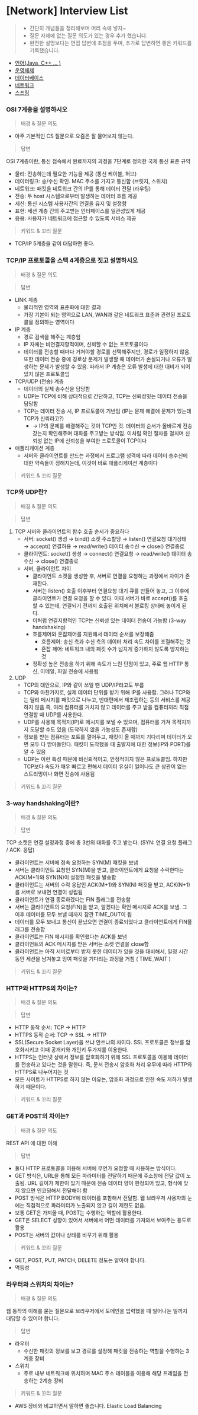 ﻿# [Network] Interview List

> - 간단히 개념들을 정리해보며 머리 속에 넣자~
> - 질문 자체에 없는 질문 의도가 있는 경우 추가 했습니다.
> - 완전한 설명보다는 면접 답변에 초점을 두며, 추가로 답변하면 좋은 키워드를 기록했습니다.

- [언어(Java, C++ ... )](https://github.com/kim6394/Dev_BasicKnowledge/blob/master/Interview/README.md#언어)
- [운영체제](https://github.com/kim6394/Dev_BasicKnowledge/blob/master/Interview/README.md#운영체제)
- [데이터베이스](https://github.com/kim6394/Dev_BasicKnowledge/blob/master/Interview/README.md#데이터베이스)
- [네트워크](https://github.com/kim6394/Dev_BasicKnowledge/blob/master/Interview/README.md#네트워크)
- [스프링](https://github.com/kim6394/Dev_BasicKnowledge/blob/master/Interview/README.md#스프링)

### OSI 7계층을 설명하시오

> 배경 & 질문 의도

- 아주 기본적인 CS 질문으로 요즘은 잘 물어보지 않는다.

> 답변

OSI 7계층이란, 통신 접속에서 완료까지의 과정을 7단계로 정의한 국제 통신 표준 규약

- 물리: 전송하는데 필요한 기능을 제공 (통신 케이블, 허브)
- 데이터링크: 송/수신 확인. MAC 주소를 가지고 통신함 (브릿지, 스위치)
- 네트워크: 패킷을 네트워크 간의 IP를 통해 데이터 전달 (라우팅)
- 전송: 두 host 시스템으로부터 발생하는 데이터 흐름 제공
- 세션: 통신 시스템 사용자간의 연결을 유지 및 설정함
- 표현: 세션 계층 간의 주고받는 인터페이스를 일관성있게 제공
- 응용: 사용자가 네트워크에 접근할 수 있도록 서비스 제공

> 키워드 & 꼬리 질문

- TCP/IP 5계층을 같이 대답하면 좋다.

### TCP/IP 프로토콜을 스택 4계층으로 짓고 설명하시오

> 배경 & 질문 의도

> 답변

- LINK 계층
    - 물리적인 영역의 표준화에 대한 결과
    - 가장 기본이 되는 영역으로 LAN, WAN과 같은 네트워크 표준과 관련된 프로토콜을 정의하는 영역이다
- IP 계층
    - 경로 검색을 해주는 계층임
    - IP 자체는 비연결지향적이며, 신뢰할 수 없는 프로토콜이다
    - 데이터를 전송할 때마다 거쳐야할 경로를 선택해주지만, 경로가 일정하지 않음. 또한 데이터 전송 중에 경로상 문제가 발생할 때 데이터가 손실되거나 오류가 발생하는 문제가 발생할 수 있음. 따라서 IP 계층은 오류 발생에 대한 대비가 되어있지 않은 프로토콜임
- TCP/UDP (전송) 계층
    - 데이터의 실제 송수신을 담당함
    - UDP는 TCP에 비해 상대적으로 간단하고, TCP는 신뢰성잇는 데이터 전송을 담당함
    - TCP는 데이터 전송 시, IP 프로토콜이 기반임 (IP는 문제 해결에 문제가 있는데 TCP가 신뢰라고?)
        - → IP의 문제를 해결해주는 것이 TCP인 것. 데이터의 순서가 올바르게 전송 갔는지 확인해주며 대화를 주고받는 방식임. 이처럼 확인 절차를 걸치며 신뢰성 없는 IP에 신뢰성을 부여한 프로토콜이 TCP이다
- 애플리케이션 계층
    - 서버와 클라이언트를 만드는 과정에서 프로그램 성격에 따라 데이터 송수신에 대한 약속들이 정해지는데, 이것이 바로 애플리케이션 계층이다

> 키워드 & 꼬리 질문

### TCP와 UDP란?

> 배경 & 질문 의도

> 답변

1. TCP 서버와 클라이언트의 함수 호출 순서가 중요하다
    - 서버: socket() 생성 → bind() 소켓 주소할당 → listen() 연결요청 대기상태 → accept() 연결허용 → read/write() 데이터 송수신 → close() 연결종료
    - 클라이언트: socket() 생성 → connect() 연결요청 → read/write() 데이터 송수신 → close() 연결종료
    - 서버, 클라이언트 차이
        - 클라이언트 소켓을 생성한 후, 서버로 연결을 요청하는 과정에서 차이가 존재한다.
        - 서버는 listen() 호출 이후부터 연결요청 대기 큐를 만들어 놓고, 그 이후에 클라이언트가 연결 요청을 할 수 있다. 이때 서버가 바로 accept()를 호출할 수 있는데, 연결되기 전까지 호출된 위치에서 블로킹 상태에 놓이게 된다.
        - 이처럼 연결지향적인 TCP는 신뢰성 있는 데이터 전송이 가능함 (3-way handshaking)
        - 흐름제어와 혼잡제어를 지원해서 데이터 순서를 보장해줌
            - 흐름제어: 송신 측과 수신 측의 데이터 처리 속도 차이를 조절해주는 것
            - 혼잡 제어: 네트워크 내의 패킷 수가 넘치게 증가하지 않도록 방지하는 것
        - 정확성 높은 전송을 하기 위해 속도가 느린 단점이 있고, 주로 웹 HTTP 통신, 이메일, 파일 전송에 사용됨
2. UDP
    - TCP의 대안으로, IP와 같이 쓰일 땐 UDP/IP라고도 부름
    - TCP와 마찬가지로, 실제 데이터 단위를 받기 위해 IP를 사용함. 그러나 TCP와는 달리 메시지를 패킷으로 나누고, 반대편에서 재조립하는 등의 서비스를 제공하지 않음 즉, 여러 컴퓨터를 거치지 않고 데이터를 주고 받을 컴퓨터끼리 직접 연결할 때 UDP를 사용한다.
    - UDP를 사용해 목적지(IP)로 메시지를 보낼 수 있으며, 컴퓨터를 거쳐 목적지까지 도달할 수도 있음 (도착하지 않을 가능성도 존재함)
    - 정보를 받는 컴퓨터는 포트를 열어두고, 패킷이 올 때까지 기다리며 데이터가 오면 모두 다 받아들인다. 패킷이 도착했을 때 출발지에 대한 정보(IP와 PORT)를 알 수 있음
    - UDP는 이런 특성 때문에 비신뢰적이고, 안정적이지 않은 프로토콜임. 하지만 TCP보다 속도가 매우 빠르고 편해서 데이터 유실이 일어나도 큰 상관이 없는 스트리밍이나 화면 전송에 사용됨

> 키워드 & 꼬리 질문

### 3-way handshaking이란?

> 배경 & 질문 의도

> 답변

TCP 소켓은 연결 설정과정 중에 총 3번의 대화를 주고 받는다.
(SYN: 연결 요청 플래그 / ACK: 응답)

- 클라이언트는 서버에 접속 요청하는 SYN(M) 패킷을 보냄
- 서버는 클라이언트 요청인 SYN(M)을 받고, 클라이언트에게 요청을 수락한다는 ACK(M+1)와 SYN(N)이 설정된 패킷을 발송함
- 클라이언트는 서버의 수락 응답인 ACK(M+1)와 SYN(N) 패킷을 받고, ACK(N+1)를 서버로 보내면 연결이 성립됨
- 클라이언트가 연결 종료하겠다는 FIN 플래그를 전송함
- 서버는 클라이언트의 요청(FIN)을 받고, 알겠다는 확인 메시지로 ACK를 보냄. 그 이후 데이터를 모두 보낼 때까지 잠깐 TIME_OUT이 됨
- 데이터를 모두 보내고 통신이 끝났으면 연결이 종료되었다고 클라이언트에게 FIN플래그를 전송함
- 클라이언트는 FIN 메시지를 확인했다는 ACK를 보냄
- 클라이언트의 ACK 메시지를 받은 서버는 소켓 연결을 close함
- 클라이언트는 아직 서버로부터 받지 못한 데이터가 있을 것을 대비해서, 일정 시간동안 세션을 남겨놓고 잉여 패킷을 기다리는 과정을 거침 ( TIME_WAIT )

> 키워드 & 꼬리 질문

### HTTP와 HTTPS의 차이는?

> 배경 & 질문 의도

> 답변

- HTTP 동작 순서: TCP → HTTP
- HTTPS 동작 순서: TCP → SSL → HTTP
- SSL(Secure Socket Layer)을 쓰냐 안쓰냐의 차이다. SSL 프로토콜은 정보를 암호화시키고 이때 공개키와 개인키 두가지를 이용한다.
- HTTPS는 인터넷 상에서 정보를 암호화하기 위해 SSL 프로토콜을 이용해 데이터를 전송하고 있다는 것을 말한다. 즉, 문서 전송시 암호화 처리 유무에 따라 HTTP와 HTTPS로 나누어지는 것
- 모든 사이트가 HTTPS로 하지 않는 이유는, 암호화 과정으로 인한 속도 저하가 발생하기 때문이다.

> 키워드 & 꼬리 질문

### GET과 POST의 차이는?

> 배경 & 질문 의도

REST API 에 대한 이해

> 답변

- 둘다 HTTP 프로토콜을 이용해 서버에 무언가 요청할 때 사용하는 방식이다.
- GET 방식은, URL을 통해 모든 파라미터를 전달하기 때문에 주소창에 전달 값이 노출됨. URL 길이가 제한이 있기 때문에 전송 데이터 양이 한정되어 있고, 형식에 맞지 않으면 인코딩해서 전달해야 함
- POST 방식은 HTTP BODY에 데이터를 포함해서 전달함. 웹 브라우저 사용자의 눈에는 직접적으로 파라미터가 노출되지 않고 길이 제한도 없음.
- 보통 GET은 가져올 때, POST는 수행하는 역할에 활용한다.
- GET은 SELECT 성향이 있어서 서버에서 어떤 데이터를 가져와서 보여주는 용도로 활용
- POST는 서버의 값이나 상태를 바꾸기 위해 활용

> 키워드 & 꼬리 질문

- GET, POST, PUT, PATCH, DELETE 정도는 알아야 합니다.
- 멱등성

### 라우터와 스위치의 차이는?

> 배경 & 질문 의도

웹 동작의 이해를 묻는 질문으로 브라우저에서 도메인을 입력했을 때 일어나는 일까지 대답할 수 있어야 합니다.

> 답변

- 라우터
    - 수신한 패킷의 정보를 보고 경로를 설정해 패킷을 전송하는 역할을 수행하는 3계층 장비
- 스위치
    - 주로 내부 네트워크에 위치하며 MAC 주소 테이블을 이용해 해당 프레임을 전송하는 2계층 장비

> 키워드 & 꼬리 질문

- AWS 장비와 비교하면서 말하면 좋습니다. Elastic Load Balancing
